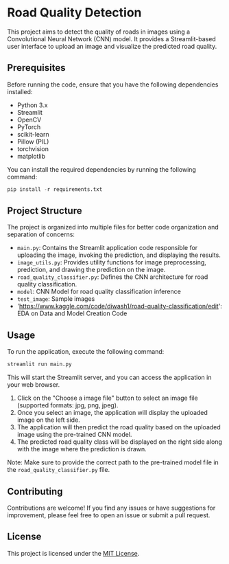 # Road Quality Detection

This project aims to detect the quality of roads in images using a Convolutional Neural Network (CNN) model. It provides a Streamlit-based user interface to upload an image and visualize the predicted road quality.

## Prerequisites

Before running the code, ensure that you have the following dependencies installed:

- Python 3.x
- Streamlit
- OpenCV
- PyTorch
- scikit-learn
- Pillow (PIL)
- torchvision
- matplotlib

You can install the required dependencies by running the following command:

```python
pip install -r requirements.txt
```


## Project Structure

The project is organized into multiple files for better code organization and separation of concerns:

- `main.py`: Contains the Streamlit application code responsible for uploading the image, invoking the prediction, and displaying the results.
- `image_utils.py`: Provides utility functions for image preprocessing, prediction, and drawing the prediction on the image.
- `road_quality_classifier.py`: Defines the CNN architecture for road quality classification.
- `model`: CNN Model for road quality classification inference
- `test_image`: Sample images
- 'https://www.kaggle.com/code/diwash1/road-quality-classification/edit': EDA on Data and Model Creation Code

## Usage

To run the application, execute the following command:

```python
streamlit run main.py
```


This will start the Streamlit server, and you can access the application in your web browser.

1. Click on the "Choose a image file" button to select an image file (supported formats: jpg, png, jpeg).
2. Once you select an image, the application will display the uploaded image on the left side.
3. The application will then predict the road quality based on the uploaded image using the pre-trained CNN model.
4. The predicted road quality class will be displayed on the right side along with the image where the prediction is drawn.

Note: Make sure to provide the correct path to the pre-trained model file in the `road_quality_classifier.py` file.

## Contributing

Contributions are welcome! If you find any issues or have suggestions for improvement, please feel free to open an issue or submit a pull request.

## License

This project is licensed under the [MIT License](LICENSE).
